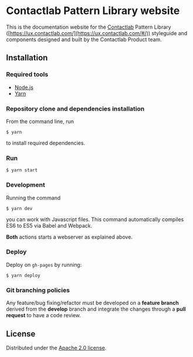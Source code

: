 # Contactlab Pattern Library website

This is the documentation website for the [Contactlab](http://www.contactlab.com/) Pattern Library ([https://ux.contactlab.com/](https://ux.contactlab.com/#/)) styleguide and components designed and built by the Contactlab Product team.

## Installation

### Required tools

- [Node.js](https://nodejs.org/)
- [Yarn](https://yarnpkg.com)

### Repository clone and dependencies installation

From the command line, run

```
$ yarn 
```

to install required dependencies.

### Run

```
$ yarn start
```

### Development

Running the command

```
$ yarn dev
```

you can work with Javascript files. This command automatically compiles ES6 to ES5 via Babel and Webpack.

**Both** actions starts a webserver as explained above.

### Deploy

Deploy on `gh-pages` by running:

```
$ yarn deploy
```

### Git branching policies

Any feature/bug fixing/refactor must be developed on a **feature branch** derived from the **develop** branch and integrate the changes through a **pull request** to have a code review.

## License
Distributed under the [Apache 2.0 license](http://choosealicense.com/licenses/apache-2.0/).

